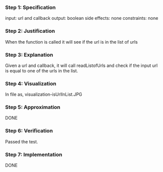 ### Step 1: Specification
input: url and callback
output: boolean
side effects: none
constraints: none

### Step 2: Justification
When the function is called it will see if the url is in the list of urls

### Step 3: Explanation
Given a url and callback, it will call readListofUrls and check if the input url is equal to one of the urls in the list.

### Step 4: Visualization
In file as, visualization-isUrlInList.JPG

### Step 5: Approximation
<!-- record your approximation in the .js file --> DONE

### Step 6: Verification
<!-- record verification here, or, if you use a whiteboard, upload a photo of your whiteboard to this folder --> Passed the test.

### Step 7: Implementation
<!-- record your implementation in the .js file --> DONE